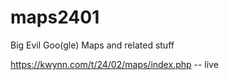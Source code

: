 # maps2401
Big Evil Goo(gle) Maps and related stuff

https://kwynn.com/t/24/02/maps/index.php -- live
